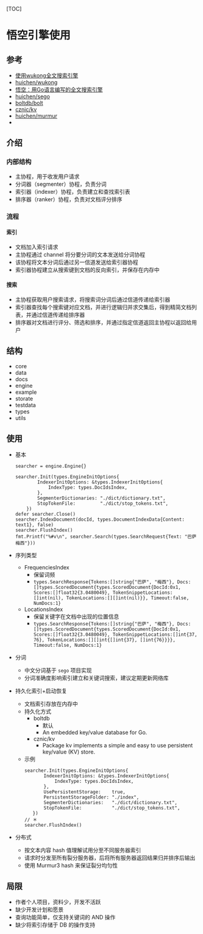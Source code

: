 

[TOC]

# 悟空引擎使用

## 参考
- [使用wukong全文搜索引擎](http://tonybai.com/2016/12/06/an-intro-to-wukong-fulltext-search-engine/)
- [huichen/wukong](https://github.com/huichen/wukong)
- [悟空：用Go语言编写的全文搜索引擎](http://www.infoq.com/cn/news/2015/09/wukong-search-engine)
- [huichen/sego](https://github.com/huichen/sego)
- [boltdb/bolt](https://github.com/boltdb/bolt)
- [cznic/kv](https://github.com/cznic/kv)
- [huichen/murmur](https://github.com/huichen/murmur)
- []()



## 介绍
### 内部结构
- 主协程，用于收发用户请求
- 分词器（segmenter）协程，负责分词
- 索引器（indexer）协程，负责建立和查找索引表
- 排序器（ranker）协程，负责对文档评分排序

### 流程
#### 索引
- 文档加入索引请求
- 主协程通过 channel 将分要分词的文本发送给分词协程
- 该协程将文本分词后通过另一信道发送给索引器协程
- 索引器协程建立从搜索键到文档的反向索引，并保存在内存中

#### 搜索
- 主协程获取用户搜索请求，将搜索词分词后通过信道传递给索引器
- 索引器查找每个搜索键对应文档，并进行逻辑归并求交集后，得到精简文档列表，并通过信道传递给排序器
- 排序器对文档进行评分、筛选和排序，并通过指定信道返回主协程以返回给用户

## 结构
- core
- data
- docs
- engine
- example
- storate
- testdata
- types
- utils


## 使用
- 基本
	```
	searcher = engine.Engine{}

	searcher.Init(types.EngineInitOptions{
	        IndexerInitOptions: &types.IndexerInitOptions{
	            IndexType: types.DocIdsIndex,
	        },
	        SegmenterDictionaries: "./dict/dictionary.txt",
	        StopTokenFile:         "./dict/stop_tokens.txt",
	    })
    defer searcher.Close()
    searcher.IndexDocument(docId, types.DocumentIndexData{Content: text1}, false)
    searcher.FlushIndex()
    fmt.Printf("%#v\n", searcher.Search(types.SearchRequest{Text: "巴萨 梅西"}))
	```

- 序列类型
	- FrequenciesIndex
		- 保留词频
		- `types.SearchResponse{Tokens:[]string{"巴萨", "梅西"}, Docs:[]types.ScoredDocument{types.ScoredDocument{DocId:0x1, Scores:[]float32{3.0480049}, TokenSnippetLocations:[]int(nil), TokenLocations:[][]int(nil)}}, Timeout:false, NumDocs:1}`
	- LocationsIndex
		- 保留关键字在文档中出现的位置信息
		- `types.SearchResponse{Tokens:[]string{"巴萨", "梅西"}, Docs:[]types.ScoredDocument{types.ScoredDocument{DocId:0x1, Scores:[]float32{3.0480049}, TokenSnippetLocations:[]int{37, 76}, TokenLocations:[][]int{[]int{37}, []int{76}}}}, Timeout:false, NumDocs:1}`

- 分词
	- 中文分词基于 `sego` 项目实现
	- 分词准确度影响索引建立和关键词搜索，建议定期更新网络库

- 持久化索引+启动恢复
	- 文档索引存放在内存中
	- 持久化方式
		- boltdb
			- 默认
			- An embedded key/value database for Go.
		- cznic/kv
			- Package kv implements a simple and easy to use persistent key/value (KV) store.
	- 示例
		```
		searcher.Init(types.EngineInitOptions{
		       IndexerInitOptions: &types.IndexerInitOptions{
		           IndexType: types.DocIdsIndex,
		       },
		       UsePersistentStorage:    true,
		       PersistentStorageFolder: "./index",
		       SegmenterDictionaries:   "./dict/dictionary.txt",
		       StopTokenFile:           "./dict/stop_tokens.txt",
		   })
	   	// ＊
		searcher.FlushIndex()
	   ```
- 分布式
	- 按文本内容 hash 值理解试用分至不同服务器索引
	- 请求时分发至所有裂分服务器，后将所有服务器返回结果归并排序后输出
	- 使用 Murmur3 hash 来保证裂分均匀性

## 局限
- 作者个人项目，资料少，开发不活跃
- 缺少开发计划和愿景
- 查询功能简单，仅支持关键词的 AND 操作
- 缺少将索引存储于 DB 的操作支持